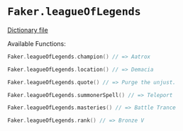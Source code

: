 # `Faker.leagueOfLegends`

[Dictionary file](../src/main/resources/locales/en/league_of_legends.yml)

Available Functions:  
```kotlin
Faker.leagueOfLegends.champion() // => Aatrox

Faker.leagueOfLegends.location() // => Demacia

Faker.leagueOfLegends.quote() // => Purge the unjust.

Faker.leagueOfLegends.summonerSpell() // => Teleport

Faker.leagueOfLegends.masteries() // => Battle Trance

Faker.leagueOfLegends.rank() // => Bronze V
```

